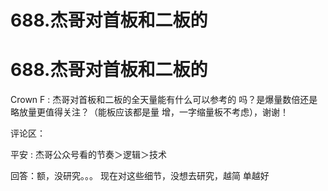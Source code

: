 # 688.杰哥对首板和二板的

# 688.杰哥对首板和二板的

Crown F : 杰哥对首板和二板的全天量能有什么可以参考的 吗？是爆量数倍还是略放量更值得关注？（能板应该都是量 增，一字缩量板不考虑），谢谢！

评论区：

平安 : 杰哥公众号看的节奏＞逻辑＞技术

回答：额，没研究。。。 现在对这些细节，没想去研究，越简 单越好